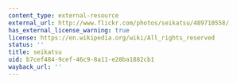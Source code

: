 ```yaml
---
content_type: external-resource
external_url: http://www.flickr.com/photos/seikatsu/489710558/
has_external_license_warning: true
license: https://en.wikipedia.org/wiki/All_rights_reserved
status: ''
title: seikatsu
uid: b7cef484-9cef-46c9-8a11-e28ba1882cb1
wayback_url: ''
---
```

